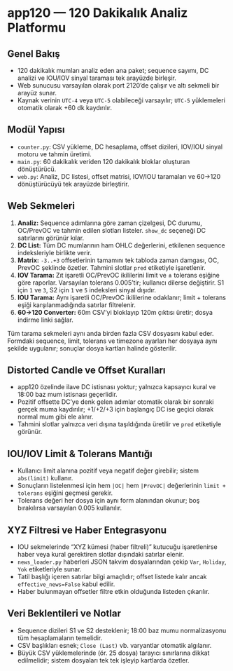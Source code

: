 # app120 — 120 Dakikalık Analiz Platformu

## Genel Bakış
- 120 dakikalık mumları analiz eden ana paket; sequence sayımı, DC analizi ve IOU/IOV sinyal taraması tek arayüzde birleşir.
- Web sunucusu varsayılan olarak port 2120’de çalışır ve altı sekmeli bir arayüz sunar.
- Kaynak verinin `UTC-4` veya `UTC-5` olabileceği varsayılır; `UTC-5` yüklemeleri otomatik olarak +60 dk kaydırılır.

## Modül Yapısı
- `counter.py`: CSV yükleme, DC hesaplama, offset dizileri, IOV/IOU sinyal motoru ve tahmin üretimi.
- `main.py`: 60 dakikalık veriden 120 dakikalık bloklar oluşturan dönüştürücü.
- `web.py`: Analiz, DC listesi, offset matrisi, IOV/IOU taramaları ve 60→120 dönüştürücüyü tek arayüzde birleştirir.

## Web Sekmeleri
1. **Analiz:** Sequence adımlarına göre zaman çizelgesi, DC durumu, OC/PrevOC ve tahmin edilen slotları listeler. `show_dc` seçeneği DC satırlarını görünür kılar.
2. **DC List:** Tüm DC mumlarının ham OHLC değerlerini, etkilenen sequence indeksleriyle birlikte verir.
3. **Matrix:** `-3..+3` offsetlerinin tamamını tek tabloda zaman damgası, OC, PrevOC şeklinde özetler. Tahmini slotlar `pred` etiketiyle işaretlenir.
4. **IOV Tarama:** Zıt işaretli OC/PrevOC ikililerini limit ve ± tolerans eşiğine göre raporlar. Varsayılan tolerans 0.005’tir; kullanıcı dilerse değiştirir. S1 için `1` ve `3`, S2 için `1` ve `5` indeksleri sinyal dışıdır.
5. **IOU Tarama:** Aynı işaretli OC/PrevOC ikililerine odaklanır; limit + tolerans eşiği karşılanmadığında satırlar filtrelenir.
6. **60→120 Converter:** 60m CSV’yi bloklayıp 120m çıktısı üretir; dosya indirme linki sağlar.

Tüm tarama sekmeleri aynı anda birden fazla CSV dosyasını kabul eder. Formdaki sequence, limit, tolerans ve timezone ayarları her dosyaya aynı şekilde uygulanır; sonuçlar dosya kartları halinde gösterilir.

## Distorted Candle ve Offset Kuralları
- app120 özelinde ilave DC istisnası yoktur; yalnızca kapsayıcı kural ve 18:00 baz mum istisnası geçerlidir.
- Pozitif offsette DC’ye denk gelen adımlar otomatik olarak bir sonraki gerçek muma kaydırılır; +1/+2/+3 için başlangıç DC ise geçici olarak normal mum gibi ele alınır.
- Tahmini slotlar yalnızca veri dışına taşıldığında üretilir ve `pred` etiketiyle görünür.

## IOU/IOV Limit & Tolerans Mantığı
- Kullanıcı limit alanına pozitif veya negatif değer girebilir; sistem `abs(limit)` kullanır.
- Sonuçların listelenmesi için hem `|OC|` hem `|PrevOC|` değerlerinin `limit + tolerans` eşiğini geçmesi gerekir.
- Tolerans değeri her dosya için aynı form alanından okunur; boş bırakılırsa varsayılan 0.005 kullanılır.

## XYZ Filtresi ve Haber Entegrasyonu
- IOU sekmelerinde “XYZ kümesi (haber filtreli)” kutucuğu işaretlenirse haber veya kural gerektiren slotlar dışındaki satırlar elenir.
- `news_loader.py` haberleri JSON takvim dosyalarından çekip `Var`, `Holiday`, `Yok` etiketleriyle sunar.
- Tatil başlığı içeren satırlar bilgi amaçlıdır; offset listede kalır ancak `effective_news=False` kabul edilir.
- Haber bulunmayan offsetler filtre etkin olduğunda listeden çıkarılır.

## Veri Beklentileri ve Notlar
- Sequence dizileri S1 ve S2 desteklenir; 18:00 baz mumu normalizasyonu tüm hesaplamaların temelidir.
- CSV başlıkları esnek; `Close (Last)` vb. varyantlar otomatik algılanır.
- Büyük CSV yüklemelerinde (ör. 25 dosya) tarayıcı sınırlarına dikkat edilmelidir; sistem dosyaları tek tek işleyip kartlarda özetler.
